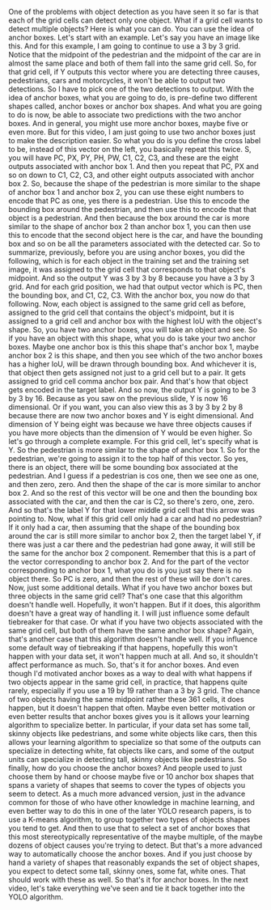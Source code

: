 One of the problems with object detection as you have seen it so far is that each of the grid cells can detect only one object. What if a grid cell wants to detect multiple objects? Here is what you can do. You can use the idea of anchor boxes. Let's start with an example. Let's say you have an image like this. And for this example, I am going to continue to use a 3 by 3 grid. Notice that the midpoint of the pedestrian and the midpoint of the car are in almost the same place and both of them fall into the same grid cell. So, for that grid cell, if Y outputs this vector where you are detecting three causes, pedestrians, cars and motorcycles, it won't be able to output two detections. So I have to pick one of the two detections to output. With the idea of anchor boxes, what you are going to do, is pre-define two different shapes called, anchor boxes or anchor box shapes. And what you are going to do is now, be able to associate two predictions with the two anchor boxes. And in general, you might use more anchor boxes, maybe five or even more. But for this video, I am just going to use two anchor boxes just to make the description easier. So what you do is you define the cross label to be, instead of this vector on the left, you basically repeat this twice. S, you will have PC, PX, PY, PH, PW, C1, C2, C3, and these are the eight outputs associated with anchor box 1. And then you repeat that PC, PX and so on down to C1, C2, C3, and other eight outputs associated with anchor box 2. So, because the shape of the pedestrian is more similar to the shape of anchor box 1 and anchor box 2, you can use these eight numbers to encode that PC as one, yes there is a pedestrian. Use this to encode the bounding box around the pedestrian, and then use this to encode that that object is a pedestrian. And then because the box around the car is more similar to the shape of anchor box 2 than anchor box 1, you can then use this to encode that the second object here is the car, and have the bounding box and so on be all the parameters associated with the detected car. So to summarize, previously, before you are using anchor boxes, you did the following, which is for each object in the training set and the training set image, it was assigned to the grid cell that corresponds to that object's midpoint. And so the output Y was 3 by 3 by 8 because you have a 3 by 3 grid. And for each grid position, we had that output vector which is PC, then the bounding box, and C1, C2, C3. With the anchor box, you now do that following. Now, each object is assigned to the same grid cell as before, assigned to the grid cell that contains the object's midpoint, but it is assigned to a grid cell and anchor box with the highest IoU with the object's shape. So, you have two anchor boxes, you will take an object and see. So if you have an object with this shape, what you do is take your two anchor boxes. Maybe one anchor box is this this shape that's anchor box 1, maybe anchor box 2 is this shape, and then you see which of the two anchor boxes has a higher IoU, will be drawn through bounding box. And whichever it is, that object then gets assigned not just to a grid cell but to a pair. It gets assigned to grid cell comma anchor box pair. And that's how that object gets encoded in the target label. And so now, the output Y is going to be 3 by 3 by 16. Because as you saw on the previous slide, Y is now 16 dimensional. Or if you want, you can also view this as 3 by 3 by 2 by 8 because there are now two anchor boxes and Y is eight dimensional. And dimension of Y being eight was because we have three objects causes if you have more objects than the dimension of Y would be even higher. So let's go through a complete example. For this grid cell, let's specify what is Y. So the pedestrian is more similar to the shape of anchor box 1. So for the pedestrian, we're going to assign it to the top half of this vector. So yes, there is an object, there will be some bounding box associated at the pedestrian. And I guess if a pedestrian is cos one, then we see one as one, and then zero, zero. And then the shape of the car is more similar to anchor box 2. And so the rest of this vector will be one and then the bounding box associated with the car, and then the car is C2, so there's zero, one, zero. And so that's the label Y for that lower middle grid cell that this arrow was pointing to. Now, what if this grid cell only had a car and had no pedestrian? If it only had a car, then assuming that the shape of the bounding box around the car is still more similar to anchor box 2, then the target label Y, if there was just a car there and the pedestrian had gone away, it will still be the same for the anchor box 2 component. Remember that this is a part of the vector corresponding to anchor box 2. And for the part of the vector corresponding to anchor box 1, what you do is you just say there is no object there. So PC is zero, and then the rest of these will be don't cares. Now, just some additional details. What if you have two anchor boxes but three objects in the same grid cell? That's one case that this algorithm doesn't handle well. Hopefully, it won't happen. But if it does, this algorithm doesn't have a great way of handling it. I will just influence some default tiebreaker for that case. Or what if you have two objects associated with the same grid cell, but both of them have the same anchor box shape? Again, that's another case that this algorithm doesn't handle well. If you influence some default way of tiebreaking if that happens, hopefully this won't happen with your data set, it won't happen much at all. And so, it shouldn't affect performance as much. So, that's it for anchor boxes. And even though I'd motivated anchor boxes as a way to deal with what happens if two objects appear in the same grid cell, in practice, that happens quite rarely, especially if you use a 19 by 19 rather than a 3 by 3 grid. The chance of two objects having the same midpoint rather these 361 cells, it does happen, but it doesn't happen that often. Maybe even better motivation or even better results that anchor boxes gives you is it allows your learning algorithm to specialize better. In particular, if your data set has some tall, skinny objects like pedestrians, and some white objects like cars, then this allows your learning algorithm to specialize so that some of the outputs can specialize in detecting white, fat objects like cars, and some of the output units can specialize in detecting tall, skinny objects like pedestrians. So finally, how do you choose the anchor boxes? And people used to just choose them by hand or choose maybe five or 10 anchor box shapes that spans a variety of shapes that seems to cover the types of objects you seem to detect. As a much more advanced version, just in the advance common for those of who have other knowledge in machine learning, and even better way to do this in one of the later YOLO research papers, is to use a K-means algorithm, to group together two types of objects shapes you tend to get. And then to use that to select a set of anchor boxes that this most stereotypically representative of the maybe multiple, of the maybe dozens of object causes you're trying to detect. But that's a more advanced way to automatically choose the anchor boxes. And if you just choose by hand a variety of shapes that reasonably expands the set of object shapes, you expect to detect some tall, skinny ones, some fat, white ones. That should work with these as well. So that's it for anchor boxes. In the next video, let's take everything we've seen and tie it back together into the YOLO algorithm.
